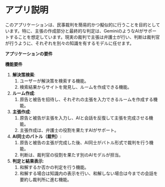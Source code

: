 # アプリ説明

このアプリケーションは、民事裁判を簡易的かつ擬似的に行うことを目的としています。特に、主張の作成部分と最終的な判定は、GeminiのようなAIがサポートすることを想定しています。現実の裁判で主張は弁護士が行い、判断は裁判官が行うように、それぞれを別々の知識を有するモデルに任せます。

**アプリケーションの要件**

**機能要件**

1. **解決策検索**:
    1. ユーザーが解決策を検索する機能。
    2. 検索結果からサイトを発見し、ルームを作成できる機能。
2. **ルーム作成**:
    1. 原告と被告を招待し、それぞれの主張を入力できるルームを作成する機能。
3. **主張作成**:
    1. 原告と被告が主張を入力し、AIと会話を反復して主張を完成させる機能。
    2. 主張作成は、弁護士の役割を果たすAIがサポート。
4. **AI同士のバトル（裁判）**:
    1. 原告と被告の主張が完成した後、AI同士がバトル形式で裁判を行う機能。
    2. 判断は、裁判官の役割を果たす別のAIモデルが担当。
5. **判定と結果表示**:
    1. 和解するか否かの判定を行う機能。
    2. 和解する場合は知識内の表示を行い、和解しない場合は今までの会話を要約し裁判所に進む機能。